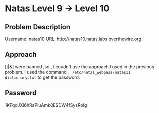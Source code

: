 # Natas Level 9 → Level 10
## Problem Description
Username: natas10
URL: http://natas10.natas.labs.overthewire.org
## Approach 
[;|&] were banned ,so , I coudn't use the approach I used in the previous problem. I used the command ``. /etc/natas_webpass/natas11 dictionary.txt`` to get the password.
## Password
1KFqoJXi6hRaPluAmk8ESDW4fSysRoIg
